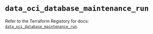 # `data_oci_database_maintenance_run`

Refer to the Terraform Registory for docs: [`data_oci_database_maintenance_run`](https://registry.terraform.io/providers/oracle/oci/6.18.0/docs/data-sources/database_maintenance_run).
